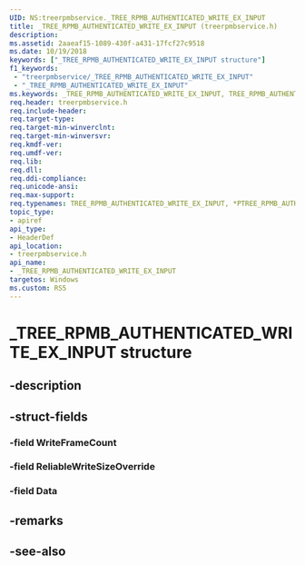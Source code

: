 ```yaml
---
UID: NS:treerpmbservice._TREE_RPMB_AUTHENTICATED_WRITE_EX_INPUT
title: _TREE_RPMB_AUTHENTICATED_WRITE_EX_INPUT (treerpmbservice.h)
description: 
ms.assetid: 2aaeaf15-1089-430f-a431-17fcf27c9518
ms.date: 10/19/2018
keywords: ["_TREE_RPMB_AUTHENTICATED_WRITE_EX_INPUT structure"]
f1_keywords:
 - "treerpmbservice/_TREE_RPMB_AUTHENTICATED_WRITE_EX_INPUT"
 - "_TREE_RPMB_AUTHENTICATED_WRITE_EX_INPUT"
ms.keywords: _TREE_RPMB_AUTHENTICATED_WRITE_EX_INPUT, TREE_RPMB_AUTHENTICATED_WRITE_EX_INPUT, *PTREE_RPMB_AUTHENTICATED_WRITE_EX_INPUT, 
req.header: treerpmbservice.h
req.include-header:
req.target-type:
req.target-min-winverclnt:
req.target-min-winversvr:
req.kmdf-ver:
req.umdf-ver:
req.lib:
req.dll:
req.ddi-compliance:
req.unicode-ansi:
req.max-support:
req.typenames: TREE_RPMB_AUTHENTICATED_WRITE_EX_INPUT, *PTREE_RPMB_AUTHENTICATED_WRITE_EX_INPUT
topic_type: 
- apiref
api_type: 
- HeaderDef
api_location: 
- treerpmbservice.h
api_name: 
- _TREE_RPMB_AUTHENTICATED_WRITE_EX_INPUT
targetos: Windows
ms.custom: RS5
---
```


# _TREE_RPMB_AUTHENTICATED_WRITE_EX_INPUT structure

## -description


## -struct-fields

### -field WriteFrameCount
 
### -field ReliableWriteSizeOverride
 
### -field Data
 

## -remarks

## -see-also
